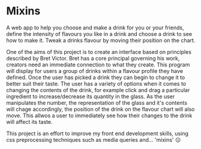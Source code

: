 # Mixins

A web app to help you choose and make a drink for you or your friends, define the intensity of flavours you like in a drink and choose a drink to see how to make it. Tweak a drinks flavour by moving their position on the chart.

One of the aims of this project is to create an interface based on principles described by Bret Victor. Bret has a core principal governing his work, creators need an immediate connection to what they create. This program will display for users a group of drinks within a flavour profile they have defined. Once the user has picked a drink they can begin to change it to better suit their taste. The user has a variety of options when it comes to changing the contents of the drink, for example click and drag a particular ingredient to increase/decrease its quantity in the glass. As the user manipulates the number, the representation of the glass and it's contents will chage accordingly, the position of the drink on the flavour chart will also move. This allwos a user to immediately see how their changes to the drink will affect its taste.

This project is an effort to improve my front end development skills, using css preprocessing techniques such as media queries and... 'mixins'  😑